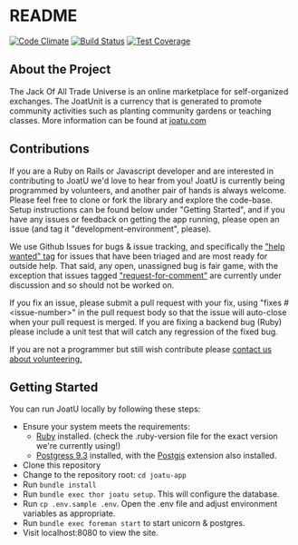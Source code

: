 README
======

[![Code Climate](https://codeclimate.com/github/joatuapp/joatu-app.png)](https://codeclimate.com/github/joatuapp/joatu-app)
[![Build Status](https://travis-ci.org/joatuapp/joatu-app.svg?branch=develop)](https://travis-ci.org/joatuapp/joatu-app)
[![Test Coverage](https://codeclimate.com/github/joatuapp/joatu-app/badges/coverage.svg)](https://codeclimate.com/github/joatuapp/joatu-app)

About the Project
-----------------
The Jack Of All Trade Universe is an online marketplace for self-organized exchanges. The JoatUnit is a currency that is generated to promote community activities such as planting community gardens or teaching classes. More information can be found at [joatu.com](http://www.joatu.com)

Contributions
-------------
If you are a Ruby on Rails or Javascript developer and are interested in contributing to JoatU we'd love to hear from you! JoatU is currently being programmed by volunteers, and another pair of hands is always welcome. Please feel free to clone or fork the library and explore the code-base. Setup instructions can be found below under "Getting Started", and if you have any issues or feedback on getting the app running, please open an issue (and tag it "development-environment", please).

We use Github Issues for bugs & issue tracking, and specifically the ["help
wanted"
tag](https://github.com/joatuapp/joatu-app/issues?q=is%3Aopen+is%3Aissue+label%3A%22help+wanted%22)
for issues that have been triaged and are most ready for outside help. That
  said, any open, unassigned bug is fair game, with the exception that issues tagged 
  ["request-for-comment"](https://github.com/joatuapp/joatu-app/labels/request-for-comment)
  are currently under discussion and so should not be worked on.

  If you fix an issue, please submit a pull request with your fix, using "fixes
  #\<issue-number\>" in the pull request body so that the issue will
  auto-close when your pull request is merged. If you are fixing a backend bug
  (Ruby) please include a unit test that will catch any regression of the
  fixed bug.

If you are not a programmer but still wish contribute please [contact us about volunteering.](http://joatu.com/alpha/volunteer/)

Getting Started
--------------
You can run JoatU locally by following these steps:
* Ensure your system meets the requirements:
  * [Ruby](https://www.ruby-lang.org/en/) installed. (check the .ruby-version
    file for the exact version we're currently using!)
  * [Postgress 9.3](http://www.postgresql.org/download/) installed, with the [Postgis](http://postgis.net/) extension also installed.
* Clone this repository 
* Change to the repository root: `cd joatu-app`
* Run `bundle install`
* Run `bundle exec thor joatu setup`. This will configure the database.
* Run `cp .env.sample .env`. Open the .env file and adjust environment
  variables as appropriate.
* Run `bundle exec foreman start` to start unicorn & postgres.   
* Visit localhost:8080 to view the site.
